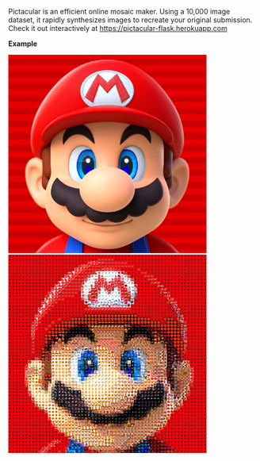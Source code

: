 Pictacular is an efficient online mosaic maker. 
Using a 10,000 image dataset, it rapidly synthesizes images to recreate your original submission. 
Check it out interactively at https://pictacular-flask.herokuapp.com

**Example**


<img src="static/orig.jpg" width="400">
<img src="static/better.png" width="400">
